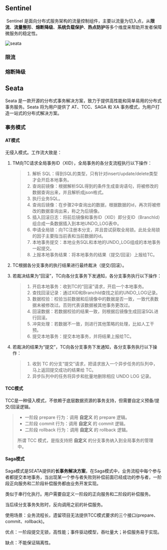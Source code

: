 ## Sentinel

​	Sentinel 是面向分布式服务架构的流量控制组件，主要以流量为切入点，从**限流**、**流量整形**、**熔断降级**、**系统负载保护**、**热点防护**等多个维度来帮助开发者保障微服务的稳定性。

![seata](D:\workspaces\typora\typora\尚硅谷第二季\img\seata.webp)

###  限流

### 熔断降级

## Seata

Seata 是一款开源的分布式事务解决方案，致力于提供高性能和简单易用的分布式事务服务。Seata 将为用户提供了 AT、TCC、SAGA 和 XA 事务模式，为用户打造一站式的分布式解决方案。

### 事务模式

#### AT模式
无侵入模式。工作流大致是：

1. TM向TC请求全局事务ID（XID），全局事务的各分支流程执行以下操作：

   > 1. 解析 SQL：得到SQL的类型，只有针对insert/update/delete类型才会开启本地事务。
   > 2. 查询前镜像：根据解析SQL得到的条件生成查询语句，将被修改的数据查询出来，并且解析成json格式。
   > 3. 执行业务SQL。
   > 4. 查询后镜像：在步骤2中查询出的数据，根据数据的id，再次将被修改的数据查询出来，称之为后镜像。
   > 5. 插入回滚日志：将前后镜像和事务ID（XID）即分支ID（BranchId）组合成一条数据插入到本地UNDO_LOG表中。
   > 6. 申请全局锁：向TC注册本分支，并且尝试获取全局锁。此处全局锁的因子主要指当前表和当前数据的id。
   > 7. 本地事务提交：本地业务SQL和本地的UNDO_LOG组成的本地事务一起提交。
   > 8. 上报本地事务结果：将本地事务的结果（提交/回滚）上报给TC。

2. TC根据各分支事务的执行结果进行最终裁决（提交/回滚）。

3. 若裁决结果为“回滚”，TC向各分支事务下发通知，各分支事务执行以下操作：

   > 1. 开启本地事务：收到TC的“回滚”请求，开启一个本地事务。
   > 2. 查找回滚记录：通过XID和BranchId查找之前的UNDO_LOG记录。
   > 3. 数据校验：校验当前数据和后镜像中的数据是否一致，一致代表数据未被修改过。否则代表该数据被其他事务更改过。
   > 4. 回滚数据：若数据校验的结果一致，则根据后镜像生成回滚SQL进行回滚。
   > 5. 冲突处理：若数据不一致，则进行其他策略的处理，比如人工干预。
   > 6. 提交本地事务：提交本地事务，并将结果上报给TC。

   

4. 若裁决的结果为“提交”，TC向各分支事务下发通知，各分支事务执行以下操作：

   > 1. 收到 TC 的分支“提交”请求，把请求放入一个异步任务的队列中，马上返回提交成功的结果给 TC。
   > 2. 异步队列中的任务将异步和批量地删除相应 UNDO LOG 记录。

#### TCC模式

TCC是一种侵入模式，不依赖于底层数据资源的事务支持，但需要自定义预备/提交/回滚逻辑。

>- 一阶段 prepare 行为：调用 **自定义** 的 prepare 逻辑。
>- 二阶段 commit 行为：调用 **自定义** 的 commit 逻辑。
>- 二阶段 rollback 行为：调用 **自定义** 的 rollback 逻辑。
>
>所谓 TCC 模式，是指支持把 **自定义** 的分支事务纳入到全局事务的管理中。

#### Saga模式

Saga模式是SEATA提供的**长事务解决方案**，在Saga模式中，业务流程中每个参与者都提交本地事务，当出现某一个参与者失败则补偿前面已经成功的参与者，一阶段正向服务和二阶段补偿服务都由业务开发实现。

类似于串行化执行。用户需要自定义一阶段的正向服务和二阶段的补偿服务。

当后续分支事务失败时，反向调用之前的补偿服务。

使用场景：业务流程长，遗留项目无法提供TCC模式要求的三个接口(prepare、commit、rollback)。

优点：一阶段提交无锁，高性能；事件驱动模型，吞吐量大；补偿服务易于实现。

缺点：不能保证隔离性。






